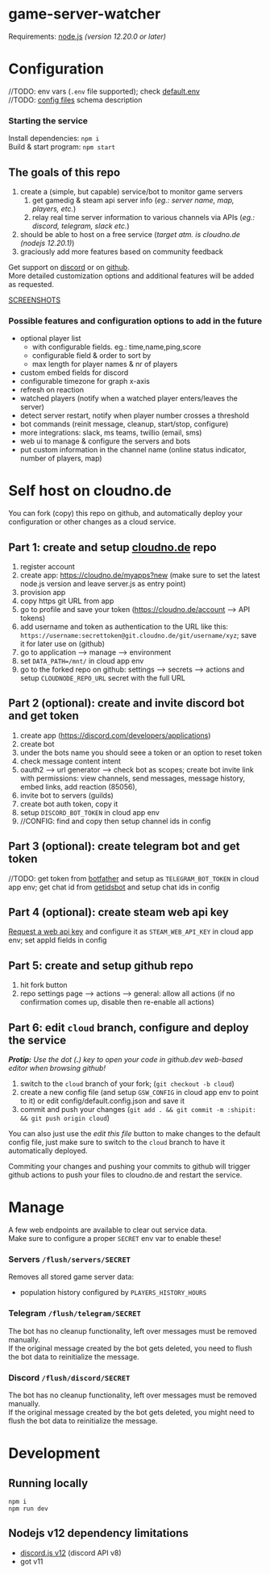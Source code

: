 # game-server-watcher
Requirements: [node.js](https://nodejs.org/) _(version 12.20.0 or later)_

# Configuration
//TODO: env vars (`.env` file supported); check [default.env](./default.env)  
//TODO: [config files](./config/default.config.json) schema description  

### Starting the service
Install dependencies: `npm i`  
Build & start program: `npm start`

## The goals of this repo
 1. create a (simple, but capable) service/bot to monitor game servers
    1. get gamedig & steam api server info (_eg.: server name, map, players, etc._)
    1. relay real time server information to various channels via APIs (_eg.: discord, telegram, slack etc._)
 1. should be able to host on a free service (_target atm. is cloudno.de (nodejs 12.20.1)_)
 1. graciously add more features based on community feedback 

Get support on [discord](https://discord.gg/4tsbftsGJz) or on [github](https://github.com/a-sync/game-server-watcher/issues/new).  
More detailed customization options and additional features will be added as requested.  

[SCREENSHOTS](https://github.com/a-sync/game-server-watcher/issues/1#issue-1195221880)

### Possible features and configuration options to add in the future
 * optional player list
   * with configurable fields. eg.: time,name,ping,score
   * configurable field & order to sort by
   * max length for player names & nr of players
 * custom embed fields for discord
 * configurable timezone for graph x-axis
 * refresh on reaction
 * watched players (notify when a watched player enters/leaves the server)
 * detect server restart, notify when player number crosses a threshold
 * bot commands (reinit message, cleanup, start/stop, configure)
 * more integrations: slack, ms teams, twillio (email, sms)
 * web ui to manage & configure the servers and bots
 * put custom information in the channel name (online status indicator, number of players, map)

# Self host on cloudno.de
You can fork (copy) this repo on github, and automatically deploy your configuration or other changes as a cloud service.

## Part 1: create and setup [cloudno.de](https://cloudno./de) repo
1. register account
1. create app: https://cloudno.de/myapps?new (make sure to set the latest node.js version and leave server.js as entry point)
1. provision app
1. copy https git URL from app 
1. go to profile and save your token (https://cloudno.de/account --> API tokens)
1. add username and token as authentication to the URL like this: `https://username:secrettoken@git.cloudno.de/git/username/xyz`; save it for later use on (github)
1. go to application --> manage --> environment
1. set `DATA_PATH=/mnt/` in cloud app env  
1. go to the forked repo on github: settings --> secrets --> actions and setup `CLOUDNODE_REPO_URL` secret with the full URL

## Part 2 (optional): create and invite discord bot and get token
1. create app (https://discord.com/developers/applications)
1. create bot
1. under the bots name you should seee a token or an option to reset token 
1. check message content intent
1. oauth2 --> url generator --> check bot as scopes; create bot invite link with permissions: view channels, send messages, message history, embed links, add reaction (85056), 
1. invite bot to servers (guilds)
1. create bot auth token, copy it 
1. setup `DISCORD_BOT_TOKEN` in cloud app env
1. //CONFIG: find and copy then setup channel ids in config  

## Part 3 (optional): create telegram bot and get token
//TODO: get token from [botfather](https://t.me/botfather) and setup as `TELEGRAM_BOT_TOKEN` in cloud app env; get chat id from [getidsbot](https://t.me/getidsbot) and setup chat ids in config  

## Part 4 (optional): create steam web api key
[Request a web api key](https://steamcommunity.com/dev/apikey) and configure it as `STEAM_WEB_API_KEY` in cloud app env; set appId fields in config  

## Part 5: create and setup github repo
1. hit fork button
1. repo settings page --> actions --> general: allow all actions (if no confirmation comes up, disable then re-enable all actions)

## Part 6: edit `cloud` branch, configure and deploy the service
_**Protip:** Use the dot (**.**) key to open your code in github.dev web-based editor when browsing github!_  
1. switch to the `cloud` branch of your fork; (`git checkout -b cloud`)
1. create a new config file (and setup `GSW_CONFIG` in cloud app env to point to it) or edit config/default.config.json and save it
1. commit and push your changes (`git add . && git commit -m :shipit: && git push origin cloud`)

You can also just use the _edit this file_ button to make changes to the default config file, just make sure to switch to the `cloud` branch to have it automatically deployed.  

Commiting your changes and pushing your commits to github will trigger github actions to push your files to cloudno.de and restart the service.  

# Manage
A few web endpoints are available to clear out service data.  
Make sure to configure a proper `SECRET` env var to enable these!  

### Servers `/flush/servers/SECRET`
Removes all stored game server data:  
 * population history configured by `PLAYERS_HISTORY_HOURS`

### Telegram `/flush/telegram/SECRET`
The bot has no cleanup functionality, left over messages must be removed manually.  
If the original message created by the bot gets deleted, you need to flush the bot data to reinitialize the message.

### Discord `/flush/discord/SECRET`
The bot has no cleanup functionality, left over messages must be removed manually.  
If the original message created by the bot gets deleted, you might need to flush the bot data to reinitialize the message.

# Development
## Running locally
```
npm i
npm run dev
```

## Nodejs v12 dependency limitations
* [discord.js v12](https://discord.js.org/#/docs/discord.js/v12/general/welcome) (discord API v8)  
* got v11
